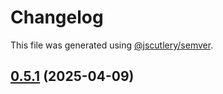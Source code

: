 # Changelog

This file was generated using [@jscutlery/semver](https://github.com/jscutlery/semver).

## [0.5.1](https://github.com/Sitecore-PD/sitecore.cloudsdk.js/compare/core-0.5.1-rc.0...core-0.5.1) (2025-04-09)
